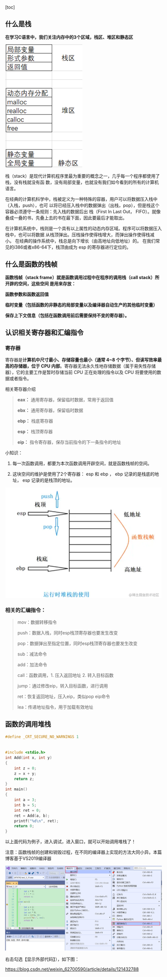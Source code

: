 [toc]



## 什么是栈

**在学习C语言中，我们关注内存中的3个区域，栈区、堆区和静态区**

![image-20230705103918233](image/image-20230705103918233.png)

栈（stack）是现代计算机程序里最为重要的概念之一，几乎每一个程序都使用了栈，没有栈就没有函 数，没有局部变量，也就没有我们如今看到的所有的计算机语言。

在经典的计算机科学中，栈被定义为一种特殊的容器，用户可以将数据压入栈中（入栈，push），也可 以将已经压入栈中的数据弹出（出栈，pop），但是栈这个容器必须遵守一条规则：先入栈的数据后出 栈（First In Last Out， FIFO）。就像叠成一叠的书，先叠上去的书在最下面，因此要最后才能取出。

在计算机系统中，栈则是一个具有以上属性的动态内存区域。程序可以将数据压入栈中，也可以将数据 从栈顶弹出。压栈操作使得栈增大，而弹出操作使得栈减小。 在经典的操作系统中，栈总是向下增长（由高地址向低地址）的。 在我们常见的i386或者x86-64下，栈顶由成为 esp 的寄存器进行定位的。

## 什么是函数的栈帧

**函数栈帧（stack frame）就是函数调用过程中在程序的调用栈（call stack）所开辟的空间，这些空间 是用来存放：**

**函数参数和函数返回值**

**临时变量（包括函数的非静态的局部变量以及编译器自动生产的其他临时变量）**

**保存上下文信息（包括在函数调用前后需要保持不变的寄存器）。**

## 认识相关寄存器和汇编指令

### 寄存器

寄存器是**计算机中尺寸最小、存储容量也最小（通常 4~8 个字节）、但读写效率最高的存储器，位于 CPU 内部**。寄存器无法永久性地存储数据（属于易失性存储器），它的主要工作是暂时存储当前 CPU 正在处理的指令以及 CPU 将要使用的数据或者指令。

相关寄存器介绍

> **eax：** 通用寄存器，保留临时数据，常用于返回值
>
> **ebx：** 通用寄存器，保留临时数据
>
> **ebp：** 栈底寄存器
>
> **esp：** 栈顶寄存器
>
> **eip：** 指令寄存器，保存当前指令的下一条指令的地址

小知识：

1. 每一次函数调用，都要为本次函数调用开辟空间，就是函数栈帧的空间。

2. 这块空间的维护是使用了2个寄存器： esp 和 ebp ， ebp 记录的是栈底的地址， esp 记录的是栈顶的地址。



![image-20230705111423645](image/image-20230705111423645.png)

### 相关的汇编指令：

> mov：数据转移指令
>
> push：数据入栈，同时esp栈顶寄存器也要发生改变
>
> pop：数据弹出至指定位置，同时esp栈顶寄存器也要发生改变
>
> sub：减法命令
>
> add：加法命令
>
> call：函数调用，1. 压入返回地址 2. 转入目标函数
>
> jump：通过修改eip，转入目标函数，进行调用
>
> ret：恢复返回地址，压入eip，类似pop eip命令
>
> lea：传递地址指令，用于加载有效地址

## 函数的调用堆栈

```c
#define _CRT_SECURE_NO_WARNINGS 1


#include <stdio.h>
int Add(int x, int y)
{
	int z = 0;
	z = x + y;
	return z;
}
int main()
{
	int a = 3;
	int b = 5;
	int ret = 0;
	ret = Add(a, b);
	printf("%d\n", ret);
	return 0;
}

```

以上面代码为例子，进入调试，进入窗口，就可以开始调用堆栈了！

注意：函数栈帧的创建和销毁过程，在不同的编译器上实现的方法大同小异。本篇博客基于VS2019编译器

![image-20230705111922556](image/image-20230705111922556.png)

右击勾选【显示外部代码】），如下图：

https://blog.csdn.net/weixin_62700590/article/details/121432788